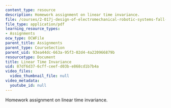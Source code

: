 ```yaml
---
content_type: resource
description: Homework assignment on linear time invariance.
file: /courses/2-017j-design-of-electromechanical-robotic-systems-fall-2009/87df6d376cffceefd03be868cd1b7b4a_MIT2_017JF09_p01.pdf
file_type: application/pdf
learning_resource_types:
- Assignments
ocw_type: OCWFile
parent_title: Assignments
parent_type: CourseSection
parent_uid: 93ea44dc-663a-95f3-02d4-4a220966879b
resourcetype: Document
title: Linear Time Invariance
uid: 87df6d37-6cff-ceef-d03b-e868cd1b7b4a
video_files:
  video_thumbnail_file: null
video_metadata:
  youtube_id: null
---
```

Homework assignment on linear time invariance.

